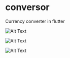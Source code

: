 # conversor

Currency converter in flutter


![Alt Text](https://github.com/felipe1almeida/Flutter-currency-converter/blob/master/Screenshot_20200501-181123.png)

![Alt Text](https://github.com/felipe1almeida/Flutter-currency-converter/blob/master/Screenshot_20200501-181133.png)

![Alt Text](https://github.com/felipe1almeida/Flutter-currency-converter/blob/master/Screenshot_20200501-181145.png)
